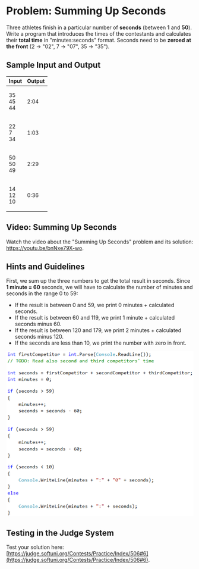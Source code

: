 # Problem: Summing Up Seconds

Three athletes finish in a particular number of **seconds** (between **1** and **50**). Write a program that introduces the times of the contestants and calculates their **total time** in "minutes:seconds" format. Seconds need to be **zeroed at the front** (2 -> "02", 7 -> "07", 35 -> "35").

## Sample Input and Output

| Input                 | Output |
| --------------------- | ------ |
| <p>35<br>45<br>44</p> | 2:04   |
| <p>22<br>7<br>34</p>  | 1:03   |
| <p>50<br>50<br>49</p> | 2:29   |
| <p>14<br>12<br>10</p> | 0:36   |

## Video: Summing Up Seconds

Watch the video about the "Summing Up Seconds" problem and its solution: https://youtu.be/bnNxe79X-wo.

## Hints and Guidelines

First, we sum up the three numbers to get the total result in seconds. Since **1 minute = 60** seconds, we will have to calculate the number of minutes and seconds in the range 0 to 59:

* If the result is between 0 and 59, we print 0 minutes + calculated seconds.
* If the result is between 60 and 119, we print 1 minute + calculated seconds minus 60.
* If the result is between 120 and 179, we print 2 minutes + calculated seconds minus 120.
* If the seconds are less than 10, we print the number with zero in front.

![](../../../../assets/chapter-3-images/07.Sum-seconds-01.png)

## Testing in the Judge System

Test your solution here: [https://judge.softuni.org/Contests/Practice/Index/506#6](https://judge.softuni.org/Contests/Practice/Index/506#6).
